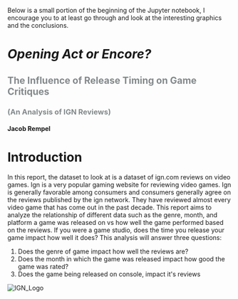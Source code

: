 Below is a small portion of the beginning of the Jupyter notebook, I encourage you to at least go through and look at the interesting graphics and the conclusions.

# ***Opening Act or Encore?***
## <span style="color:#83898b"> The Influence of Release Timing on Game Critiques </span> 
### <span style="color:#83898b"> (An Analysis of IGN Reviews) </span> 


#### Jacob Rempel


# Introduction
In this report, the dataset to look at is a dataset of ign.com reviews on video games. Ign is a very popular gaming website for reviewing video games. Ign is generally favorable among consumers and consumers generally agree on the reviews published by the ign network. They have reviewed almost every video game that has come out in the past decade. This report aims to analyze the relationship of different data such as the genre, month, and platform a game was released on vs how well the game performed based on the reviews. If you were a game studio, does the time you release your game impact how well it does? This analysis will answer three questions:

1. Does the genre of game impact how well the reviews are?
2. Does the month in which the game was released impact how good the game was rated?
3. Does the game being released on console, impact it's reviews

![IGN_Logo](https://static1.squarespace.com/static/5a4e740c4c326d723144bf21/t/5a4ebe080852296d70939694/1700072677482/)
